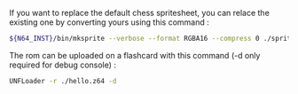 If you want to replace the default chess spritesheet, you can relace the existing one by converting yours using this command :
```sh
${N64_INST}/bin/mksprite --verbose --format RGBA16 --compress 0 ./sprite.png
```

The rom can be uploaded on a flashcard with this command (-d only required for debug console) :
```sh
UNFLoader -r ./hello.z64 -d
```
